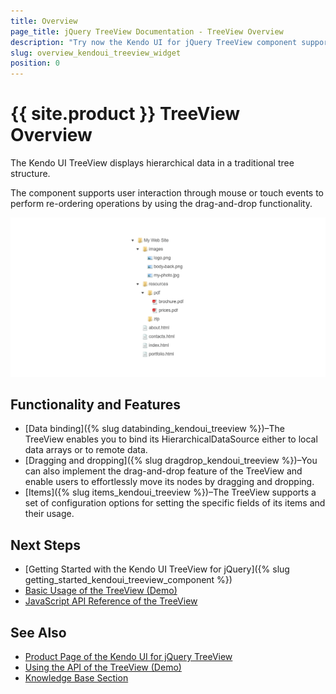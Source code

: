 ```yaml
---
title: Overview
page_title: jQuery TreeView Documentation - TreeView Overview
description: "Try now the Kendo UI for jQuery TreeView component supporting options for binding it to local arrays or remote data, dragging and dropping its nodes, configuring its items, and more."
slug: overview_kendoui_treeview_widget
position: 0
---
```


# {{ site.product }} TreeView Overview

The Kendo UI TreeView displays hierarchical data in a traditional tree structure.

The component supports user interaction through mouse or touch events to perform re-ordering operations by using the drag-and-drop functionality.

![Kendo UI for jQuery TreeView Overview](images/treeview-overview.png)

## Functionality and Features

* [Data binding]({% slug databinding_kendoui_treeview %})–The TreeView enables you to bind its HierarchicalDataSource either to local data arrays or to remote data.
* [Dragging and dropping]({% slug dragdrop_kendoui_treeview %})–You can also implement the drag-and-drop feature of the TreeView and enable users to effortlessly move its nodes by dragging and dropping.
* [Items]({% slug items_kendoui_treeview %})–The TreeView supports a set of configuration options for setting the specific fields of its items and their usage.

## Next Steps

* [Getting Started with the Kendo UI TreeView for jQuery]({% slug getting_started_kendoui_treeview_component %})
* [Basic Usage of the TreeView (Demo)](https://demos.telerik.com/kendo-ui/treeview/index)
* [JavaScript API Reference of the TreeView](/api/javascript/ui/treeview)

## See Also

* [Product Page of the Kendo UI for jQuery TreeView](https://www.telerik.com/kendo-jquery-ui/treeview)
* [Using the API of the TreeView (Demo)](https://demos.telerik.com/kendo-ui/treeview/api)
* [Knowledge Base Section](/knowledge-base)
